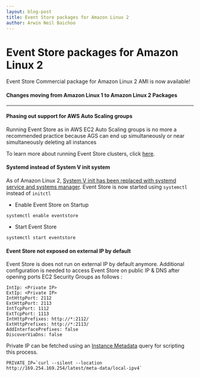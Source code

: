 ```yaml
---
layout: blog-post
title: Event Store packages for Amazon Linux 2
author: Arwin Neil Baichoo
---
```

# Event Store packages for Amazon Linux 2

Event Store Commercial package for Amazon Linux 2 AMI is now available!

#### Changes moving from Amazon Linux 1 to Amazon Linux 2 Packages
---

#### Phasing out support for AWS Auto Scaling groups 
Running Event Store as in AWS EC2 Auto Scaling groups is no more a recommended practice because AGS can end up simultaneously or near simultaneously deleting all instances

To learn more about running Event Store clusters, click [here](https://eventstore.org/docs/server/cluster-with-manager-nodes/index.html).

#### Systemd instead of System V init system
As of Amazon Linux 2, [System V init has been replaced with systemd service and systems manager](https://aws.amazon.com/amazon-linux-2/release-notes/). Event Store is now started using `systemctl` instead of `initctl` 

- Enable Event Store on Startup
```
systemctl enable eventstore
```

- Start Event Store
```
systemctl start eventstore
```

#### Event Store not exposed on external IP by default
Event Store is does not run on external IP by default anymore. Additional configuration is needed to access Event Store on public IP & DNS after opening ports EC2 Security Groups as follows :

```
IntIp: <Private IP>
ExtIp: <Private IP>
IntHttpPort: 2112
ExtHttpPort: 2113
IntTcpPort: 1112
ExtTcpPort: 1113
IntHttpPrefixes: http://*:2112/
ExtHttpPrefixes: http://*:2113/
AddInterfacePrefixes: false
DiscoverViaDns: false
```

Private IP can be fetched using an [Instance Metadata](https://docs.aws.amazon.com/AWSEC2/latest/UserGuide/ec2-instance-metadata.html) query for scripting this process.

```
PRIVATE_IP=`curl --silent --location http://169.254.169.254/latest/meta-data/local-ipv4`
```
